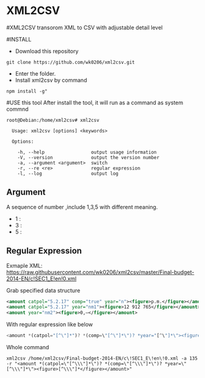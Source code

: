 # XML2CSV

#XML2CSV transorom XML to CSV with adjustable detail level

#INSTALL
* Download this repository 
```
git clone https://github.com/wk0206/xml2csv.git
```
* Enter the folder.
* Install xml2csv by command
```
npm install -g"
```

#USE this tool
After install the tool, it will run as a command as system commnd
```
root@Debian:/home/xml2csv# xml2csv 

  Usage: xml2csv [options] <keywords>

  Options:

    -h, --help                 output usage information
    -V, --version              output the version number
    -a, --argument <argument>  switch
    -r, --re <re>              regular expression
    -l, --log                  output log
```
## Argument
A sequence of number ,include 1,3,5 with different meaning.
* 1 :
* 3 :
* 5 :


## Regular Expression
Exmaple XML:
https://raw.githubusercontent.com/wk0206/xml2csv/master/Final-budget-2014-EN/c!SEC1_E!en!0.xml

Grab specified data structure
```xml
<amount catpol="5.2.17" comp="true" year="n"><figure>p.m.</figure></amount>
<amount catpol="5.2.17" year="nm1"><figure>12 912 765</figure></amount>
<amount year="nm2"><figure>0,—</figure></amount>
```
With regular expression like below

```js
<amount *(catpol="[^\"]*")? *(comp=\"[^\"]*\")? *year="[^\"]*\"><figure>[^\"]*<\/figure><\/amount>
```
Whole command
```
xml2csv /home/xml2csv/Final-budget-2014-EN/c\!SEC1_E\!en\!0.xml -a 135  -r "<amount *(catpol=\"[^\\\"]*\")? *(comp=\"[^\\\"]*\")? *year=\"[^\\\"]*\"><figure>[^\\\"]*</figure></amount>"
```

